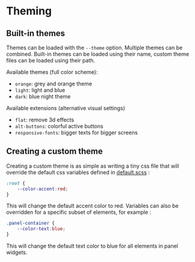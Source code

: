 # Theming

## Built-in themes

Themes can be loaded with the `--theme` option. Multiple themes can be combined. Built-in themes can be loaded using their name, custom theme files can be loaded using their path.

Available themes (full color scheme):

- `orange`: grey and orange theme
- `light`: light and blue
- `dark`: blue night theme

Available extensions (alternative visual settings)

- `flat`: remove 3d effects
- `alt-buttons`: colorful active buttons
- `responsive-fonts`: bigger texts for bigger screens

## Creating a custom theme

Creating a custom theme is as simple as writing a tiny css file that will override the default css variables defined in [default.scss](https://github.com/jean-emmanuel/open-stage-control/blob/master/src/browser/scss/themes/default.scss) :

```css
:root {
	--color-accent:red;
}
```

This will change the default accent color to red. Variables can also be overridden for a specific subset of elements, for example :

```css
.panel-container {
	--color-text:blue;
}
```

This will change the default text color to blue for all elements in panel widgets.
